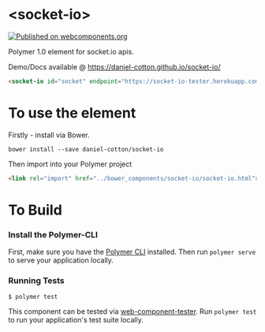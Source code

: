 # \<socket-io\>

[![Published on webcomponents.org](https://img.shields.io/badge/webcomponents.org-published-blue.svg)](https://beta.webcomponents.org/element/daniel-cotton/socket-io)


Polymer 1.0 element for socket.io apis.

Demo/Docs available @ https://daniel-cotton.github.io/socket-io/

<!---
```
<custom-element-demo>
  <template>
    <script src="../webcomponentsjs/webcomponents-lite.js"></script>
    <link rel="import" href="socket.io.html">
    <next-code-block></next-code-block>
  </template>
</custom-element-demo>
```
-->
```html
<socket-io id="socket" endpoint="https://socket-io-tester.herokuapp.com/" events="[[events]]"></socket-io>
```



# To use the element

Firstly - install via Bower.

    bower install --save daniel-cotton/socket-io
    
Then import into your Polymer project

```html
<link rel="import" href="../bower_components/socket-io/socket-io.html">
```


# To Build

### Install the Polymer-CLI

First, make sure you have the [Polymer CLI](https://www.npmjs.com/package/polymer-cli) installed. Then run `polymer serve` to serve your application locally.

### Running Tests

```
$ polymer test
```

This component can be tested via [web-component-tester](https://github.com/Polymer/web-component-tester). Run `polymer test` to run your application's test suite locally.
